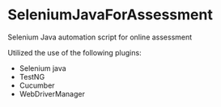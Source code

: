 # SeleniumJavaForAssessment
Selenium Java automation script for online assessment

Utilized the use of the following plugins:
- Selenium java
- TestNG
- Cucumber
- WebDriverManager

